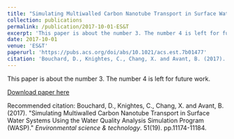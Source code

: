 ```yaml
---
title: "Simulating Multiwalled Carbon Nanotube Transport in Surface Water Systems Using the Water Quality Analysis Simulation Program (WASP)"
collection: publications
permalink: /publication/2017-10-01-ES&T
excerpt: 'This paper is about the number 3. The number 4 is left for future work.'
date: 2017-10-01
venue: 'ES&T'
paperurl: 'https://pubs.acs.org/doi/abs/10.1021/acs.est.7b01477'
citation: 'Bouchard, D., Knightes, C., Chang, X. and Avant, B. (2017). &quot;Simulating Multiwalled Carbon Nanotube Transport in Surface Water Systems Using the Water Quality Analysis Simulation Program (WASP).&quot; <i>Environmental science & technology</i>. 51(19). pp.11174-11184.'
---
```

This paper is about the number 3. The number 4 is left for future work.

[Download paper here](http://bavant84.github.io/files/paper3.pdf)

Recommended citation: Bouchard, D., Knightes, C., Chang, X. and Avant, B. (2017). "Simulating Multiwalled Carbon Nanotube Transport in Surface Water Systems Using the Water Quality Analysis Simulation Program (WASP)." <i>Environmental science & technology</i>. 51(19). pp.11174-11184.
